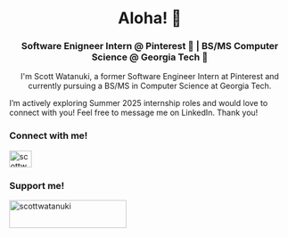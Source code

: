 <h1 align="center">Aloha! 🌴</h1>
<h3 align="center">Software Enigneer Intern @ Pinterest 📌 | BS/MS Computer Science @ Georgia Tech 🐝</h3>

<p align="middle">I'm Scott Watanuki, a former Software Engineer Intern at Pinterest and currently pursuing a BS/MS in Computer Science at Georgia Tech.

I’m actively exploring Summer 2025 internship roles and would love to connect with you! Feel free to message me on LinkedIn. Thank you!</p>

<h3 align="left">Connect with me!</h3>
<p align="left">
<a href="https://linkedin.com/in/scottwatanuki" target="blank"><img align="center" src="https://raw.githubusercontent.com/rahuldkjain/github-profile-readme-generator/master/src/images/icons/Social/linked-in-alt.svg" alt="scottwatanuki" height="30" width="40" /></a>
</p>

<h3 align="left">Support me!</h3>
<p><a href="https://www.buymeacoffee.com/scottwatanuki"> <img align="left" src="https://cdn.buymeacoffee.com/buttons/v2/default-yellow.png" height="50" width="210" alt="scottwatanuki" /></a></p><br><br>
